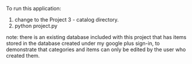To run this application:

1. change to the Project 3 - catalog directory.
4. python project.py


note: there is an existing database included with this project that has items stored in the database created under my google plus sign-in, to demonstrate that categories and items can only be edited by the user who created them.
